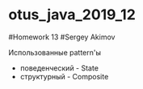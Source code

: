 # otus_java_2019_12
#Homework 13
#Sergey Akimov

Использованные pattern'ы

- поведенческий - State
- структурный - Composite